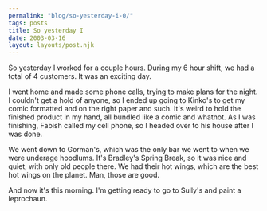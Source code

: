 ```yaml
---
permalink: "blog/so-yesterday-i-0/"
tags: posts
title: So yesterday I
date: 2003-03-16
layout: layouts/post.njk
---
```


So yesterday I worked for a couple hours. During my 6 hour shift, we had a total of 4 customers. It was an exciting day.

I went home and made some phone calls, trying to make plans for the night. I couldn't get a hold of anyone, so I ended up going to Kinko's to get my comic formatted and on the right paper and such. It's weird to hold the finished product in my hand, all bundled like a comic and whatnot. As I was finishing, Fabish called my cell phone, so I headed over to his house after I was done. 

We went down to Gorman's, which was the only bar we went to when we were underage hoodlums. It's Bradley's Spring Break, so it was nice and quiet, with only old people there. We had their hot wings, which are the best hot wings on the planet. Man, those are good.

And now it's this morning. I'm getting ready to go to Sully's and paint a leprochaun.